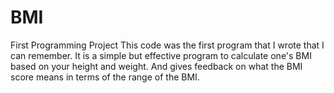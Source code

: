 # BMI
First Programming Project
This code was the first program that I wrote that I can remember.
It is a simple but effective program to calculate one's BMI based on your height and weight.
And gives feedback on what the BMI score means in terms of the range of the BMI.
